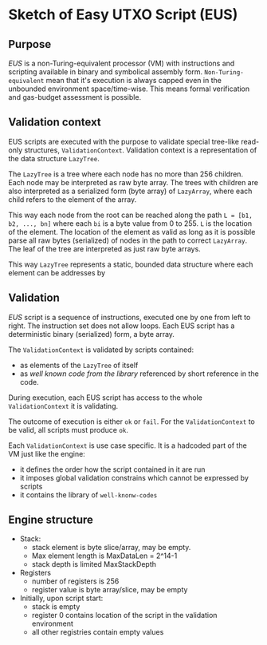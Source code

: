 # Sketch of Easy UTXO Script (EUS)

## Purpose
_EUS_ is a non-Turing-equivalent processor (VM) with instructions and scripting available in binary and symbolical assembly form.
`Non-Turing-equivalent` mean that it's execution is always capped even in the unbounded environment space/time-wise.
This means formal verification and gas-budget assessment is possible.

## Validation context
EUS scripts are executed with the purpose to validate special tree-like read-only structures, `ValidationContext`.
Validation context is a representation of the data structure `LazyTree`.  

The `LazyTree` is a tree where each node has no more than 256 children. Each node may be interpreted as raw byte array. 
The trees with children are also interpreted as a serialized form (byte array) of `LazyArray`, 
where each child refers to the element of the array.

This way each node from the root can be reached along the path `L = [b1, b2, ..., bn]` where each `bi` is a byte value from 0 to 255.
`L` is the location of the element. The location of the element as valid as long as it is possible parse all 
raw bytes (serialized) of nodes in the path to correct `LazyArray`. The leaf of the tree are interpreted as just raw byte arrays.

This way `LazyTree` represents a static, bounded data structure where each element can be addresses by 

## Validation
_EUS_ script is a sequence of instructions, executed one by one from left to right. The instruction set does not allow loops.
Each EUS script has a deterministic binary (serialized) form, a byte array.

The `ValidationContext` is validated by scripts contained:
* as elements of the `LazyTree` of itself
* as _well known code from the library_ referenced by short reference in the code. 

During execution, each EUS script has access to the whole `ValidationContext` it is validating. 

The outcome of execution is either `ok` or `fail`. For the `ValidationContext` to be valid, all scripts must produce `ok`.

Each `ValidationContext` is use case specific. It is a hadcoded part of the VM just like the engine:
* it defines the order how the script contained in it are run
* it imposes global validation constrains which cannot be expressed by scripts
* it contains the library of `well-knonw-codes`

## Engine structure

* Stack:
  * stack element is byte slice/array, may be empty. 
  * Max element length is MaxDataLen = 2^14-1
  * stack depth is limited MaxStackDepth
* Registers
  * number of registers is 256
  * register value is byte array/slice, may be empty
* Initially, upon script start:
  * stack is empty
  * register 0 contains location of the script in the validation environment
  * all other registries contain empty values
